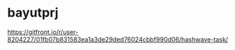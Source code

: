 # bayutprj
https://gitfront.io/r/user-8204227/01fb07b831583ea1a3de29ded76024cbbf990d06/hashwave-task/ 
